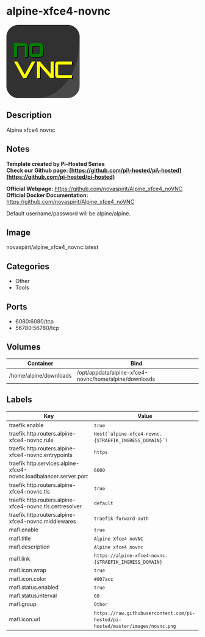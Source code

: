 # alpine-xfce4-novnc

![Logo](images/alpinexfce4novnc.png)

## Description
Alpine xfce4 novnc

## Notes
**Template created by Pi\-Hosted Series**  
**Check our Github page: [https://github.com/pi\-hosted/pi\-hosted](https://github.com/pi-hosted/pi-hosted)**  
  
**Official Webpage:** <https://github.com/novaspirit/Alpine_xfce4_noVNC>  
**Official Docker Documentation:** <https://github.com/novaspirit/Alpine_xfce4_noVNC>  
  
  
Default username/password will be alpine/alpine.

## Image
novaspirit/alpine_xfce4_novnc:latest

## Categories
- Other
- Tools

## Ports
- 6080:6080/tcp
- 56780:56780/tcp

## Volumes
| Container | Bind |
|-----------|------|
| /home/alpine/downloads | /opt/appdata/alpine-xfce4-novnc/home/alpine/downloads |

## Labels
| Key | Value |
|-----|-------|
| traefik.enable | ```true``` |
| traefik.http.routers.alpine-xfce4-novnc.rule | ```Host(`alpine-xfce4-novnc.{$TRAEFIK_INGRESS_DOMAIN}`)``` |
| traefik.http.routers.alpine-xfce4-novnc.entrypoints | ```https``` |
| traefik.http.services.alpine-xfce4-novnc.loadbalancer.server.port | ```6080``` |
| traefik.http.routers.alpine-xfce4-novnc.tls | ```true``` |
| traefik.http.routers.alpine-xfce4-novnc.tls.certresolver | ```default``` |
| traefik.http.routers.alpine-xfce4-novnc.middlewares | ```traefik-forward-auth``` |
| mafl.enable | ```true``` |
| mafl.title | ```Alpine Xfce4 noVNC``` |
| mafl.description | ```Alpine xfce4 novnc``` |
| mafl.link | ```https://alpine-xfce4-novnc.{$TRAEFIK_INGRESS_DOMAIN}``` |
| mafl.icon.wrap | ```true``` |
| mafl.icon.color | ```#007acc``` |
| mafl.status.enabled | ```true``` |
| mafl.status.interval | ```60``` |
| mafl.group | ```Other``` |
| mafl.icon.url | ```https://raw.githubusercontent.com/pi-hosted/pi-hosted/master/images/novnc.png``` |

